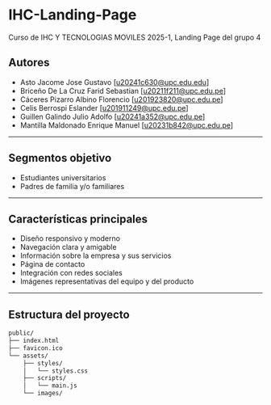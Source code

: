 # IHC-Landing-Page
Curso de IHC Y TECNOLOGIAS MOVILES 2025-1, Landing Page del grupo 4
##  Autores

- Asto Jacome Jose Gustavo [u20241c630@upc.edu.edu]
- Briceño De La Cruz Farid Sebastian [u20211f211@upc.edu.pe]
- Cáceres Pizarro Albino Florencio [u201923820@upc.edu.pe]
- Celis Berrospi Eslander [u201911249@upc.edu.pe]
- Guillen Galindo Julio Adolfo [u20241a352@upc.edu.pe]
- Mantilla Maldonado Enrique Manuel [u20231b842@upc.edu.pe]

---

##  Segmentos objetivo

- Estudiantes universitarios
- Padres de familia y/o familiares


---

##  Características principales

- Diseño responsivo y moderno
- Navegación clara y amigable
- Información sobre la empresa y sus servicios
- Página de contacto
- Integración con redes sociales
- Imágenes representativas del equipo y del producto

---

##  Estructura del proyecto

```bash
public/
├── index.html
├── favicon.ico
└── assets/
    ├── styles/
    │   └── styles.css
    ├── scripts/
    │   └── main.js
    └── images/